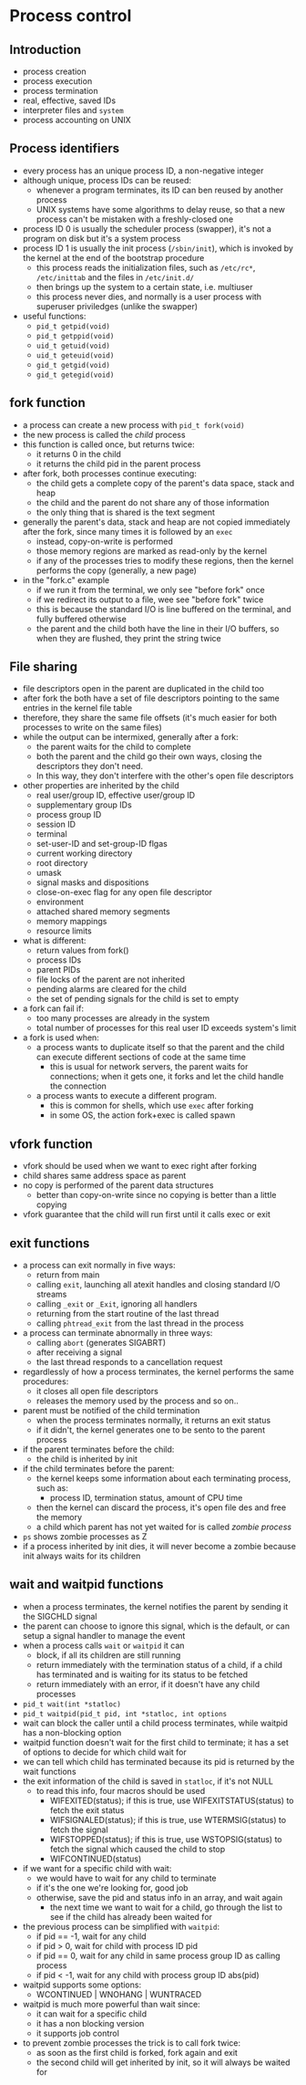 # Process control

## Introduction

* process creation
* process execution
* process termination
* real, effective, saved IDs
* interpreter files and `system`
* process accounting on UNIX

## Process identifiers

* every process has an unique process ID, a non-negative integer
* although unique, process IDs can be reused:
  * whenever a program terminates, its ID can ben reused by another process
  * UNIX systems have some algorithms to delay reuse, so that a new process can't be mistaken with a freshly-closed one
* process ID 0 is usually the scheduler process (swapper), it's not a program on disk but it's a system process
* process ID 1 is usually the init process (`/sbin/init`), which is invoked by the kernel at the end of the bootstrap procedure
  * this process reads the initialization files, such as `/etc/rc*`, `/etc/inittab` and the files in `/etc/init.d/`
  * then brings up the system to a certain state, i.e. multiuser
  * this process never dies, and normally is a user process with superuser priviledges (unlike the swapper)
* useful functions:
  * `pid_t getpid(void)`
  * `pid_t getppid(void)`
  * `uid_t getuid(void)`
  * `uid_t geteuid(void)`
  * `gid_t getgid(void)`
  * `gid_t getegid(void)`

## fork function

* a process can create a new process with `pid_t fork(void)`
* the new process is called the *child* process
* this function is called once, but returns twice:
  * it returns 0 in the child
  * it returns the child pid in the parent process
* after fork, both processes continue executing:
  * the child gets a complete copy of the parent's data space, stack and heap
  * the child and the parent do not share any of those information
  * the only thing that is shared is the text segment
* generally the parent's data, stack and heap are not copied immediately after the fork, since many times it is followed by an `exec`
  * instead, copy-on-write is performed
  * those memory regions are marked as read-only by the kernel
  * if any of the processes tries to modify these regions, then the kernel performs the copy (generally, a new page)
* in the "fork.c" example
  * if we run it from the terminal, we only see "before fork" once
  * if we redirect its output to a file, wee see "before fork" twice
  * this is because the standard I/O is line buffered on the terminal, and fully buffered otherwise
  * the parent and the child both have the line in their I/O buffers, so when they are flushed, they print the string twice

## File sharing

* file descriptors open in the parent are duplicated in the child too
* after fork the both have a set of file descriptors pointing to the same entries in the kernel file table
* therefore, they share the same file offsets (it's much easier for both processes to write on the same files)
* while the output can be intermixed, generally after a fork:
  * the parent waits for the child to complete
  * both the parent and the child go their own ways, closing the descriptors they don't need.
  * In this way, they don't interfere with the other's open file descriptors
* other properties are inherited by the child
  * real user/group ID, effective user/group ID
  * supplementary group IDs
  * process group ID
  * session ID
  * terminal
  * set-user-ID and set-group-ID flgas
  * current working directory
  * root directory
  * umask
  * signal masks and dispositions
  * close-on-exec flag for any open file descriptor
  * environment
  * attached shared memory segments
  * memory mappings
  * resource limits
* what is different:
  * return values from fork()
  * process IDs
  * parent PIDs
  * file locks of the parent are not inherited
  * pending alarms are cleared for the child
  * the set of pending signals for the child is set to empty
* a fork can fail if:
  * too many processes are already in the system
  * total number of processes for this real user ID exceeds system's limit
* a fork is used when:
  * a process wants to duplicate itself so that the parent and the child can execute different sections of code at the same time
    * this is usual for network servers, the parent waits for connections; when it gets one, it forks and let the child handle the connection
  * a process wants to execute a different program.
    * this is common for shells, which use `exec` after forking
    * in some OS, the action fork+exec is called spawn

## vfork function

* vfork should be used when we want to exec right after forking
* child shares same address space as parent
* no copy is performed of the parent data structures
  * better than copy-on-write since no copying is better than a little copying
* vfork guarantee that the child will run first until it calls exec or exit

## exit functions

* a process can exit normally in five ways:
  * return from main
  * calling `exit`, launching all atexit handles and closing standard I/O streams
  * calling `_exit` or `_Exit`, ignoring all handlers
  * returning from the start routine of the last thread
  * calling `phtread_exit` from the last thread in the process
* a process can terminate abnormally in three ways:
  * calling `abort` (generates SIGABRT)
  * after receiving a signal
  * the last thread responds to a cancellation request
* regardlessly of how a process terminates, the kernel performs the same procedures:
  * it closes all open file descriptors
  * releases the memory used by the process and so on..
* parent must be notified of the child termination
  * when the process terminates normally, it returns an exit status
  * if it didn't, the kernel generates one to be sento to the parent process
* if the parent terminates before the child:
  * the child is inherited by init
* if the child terminates before the parent:
  * the kernel keeps some information about each terminating process, such as:
    * process ID, termination status, amount of CPU time
  * then the kernel can discard the process, it's open file des and free the memory
  * a child which parent has not yet waited for is called *zombie process*
* `ps` shows zombie processes as Z
* if a process inherited by init dies, it will never become a zombie because init always waits for its children

## wait and waitpid functions

* when a process terminates, the kernel notifies the parent by sending it the SIGCHLD signal
* the parent can choose to ignore this signal, which is the default, or can setup a signal handler to manage the event
* when a process calls `wait` or `waitpid` it can
  * block, if all its children are still running
  * return immediately with the termination status of a child, if a child has terminated and is waiting for its status to be fetched
  * return immediately with an error, if it doesn't have any child processes
* `pid_t wait(int *statloc)`
* `pid_t waitpid(pid_t pid, int *statloc, int options`
* wait can block the caller until a child process terminates, while waitpid has a non-blocking option
* waitpid function doesn't wait for the first child to terminate; it has a set of options to decide for which child wait for
* we can tell which child has terminated because its pid is returned by the wait functions
* the exit information of the child is saved in `statloc`, if it's not NULL
  * to read this info, four macros should be used
    * WIFEXITED(status);   if this is true, use WIFEXITSTATUS(status) to fetch the exit status
    * WIFSIGNALED(status); if this is true, use WTERMSIG(status) to fetch the signal
    * WIFSTOPPED(status);  if this is true, use WSTOPSIG(status) to fetch the signal which caused the child to stop
    * WIFCONTINUED(status)
* if we want for a specific child with wait:
  * we would have to wait for any child to terminate
  * if it's the one we're looking for, good job
  * otherwise, save the pid and status info in an array, and wait again
    * the next time we want to wait for a child, go through the list to see if the child has already been waited for
* the previous process can be simplified with `waitpid`:
  * if pid == -1, wait for any child
  * if pid > 0,   wait for child with process ID pid
  * if pid == 0,  wait for any child in same process group ID as calling process
  * if pid < -1,  wait for any child with process group ID abs(pid)
* waitpid supports some options:
  * WCONTINUED | WNOHANG | WUNTRACED
* waitpid is much more powerful than wait since:
  * it can wait for a specific child
  * it has a non blocking version
  * it supports job control
* to prevent zombie processes the trick is to call fork twice:
  * as soon as the first child is forked, fork again and exit
  * the second child will get inherited by init, so it will always be waited for
